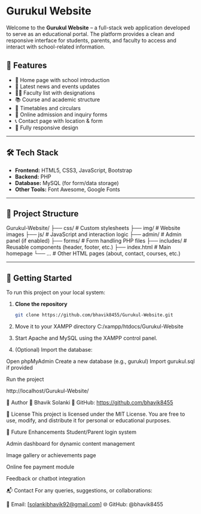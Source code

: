 # Gurukul Website

Welcome to the **Gurukul Website** – a full-stack web application developed to serve as an educational portal. 
The platform provides a clean and responsive interface for students, parents, and faculty to access and interact with school-related information.


## 📌 Features

- 🏫 Home page with school introduction
- 📰 Latest news and events updates
- 👩‍🏫 Faculty list with designations
- 📚 Course and academic structure
- 📅 Timetables and circulars
- 📝 Online admission and inquiry forms
- 📞 Contact page with location & form
- 📱 Fully responsive design

---

## 🛠️ Tech Stack

- **Frontend:** HTML5, CSS3, JavaScript, Bootstrap
- **Backend:** PHP
- **Database:** MySQL (for form/data storage)
- **Other Tools:** Font Awesome, Google Fonts

---

## 📁 Project Structure

Gurukul-Website/
├── css/ # Custom stylesheets
├── img/ # Website images
├── js/ # JavaScript and interaction logic
├── admin/ # Admin panel (if enabled)
├── forms/ # Form handling PHP files
├── includes/ # Reusable components (header, footer, etc.)
├── index.html # Main homepage
└── ... # Other HTML pages (about, contact, courses, etc.)

---

## 🚀 Getting Started

To run this project on your local system:

1. **Clone the repository**
   ```bash
   git clone https://github.com/bhavik8455/Gurukul-Website.git

2. Move it to your XAMPP directory
  C:/xampp/htdocs/Gurukul-Website

3. Start Apache and MySQL using the XAMPP control panel.

4. (Optional) Import the database:

  Open phpMyAdmin
  Create a new database (e.g., gurukul)
  Import gurukul.sql if provided

Run the project

  http://localhost/Gurukul-Website/
  
🙌 Author
👤 Bhavik Solanki
🔗 GitHub: https://github.com/bhavik8455

📄 License
This project is licensed under the MIT License. You are free to use, modify, and distribute it for personal or educational purposes.

🔮 Future Enhancements
Student/Parent login system

Admin dashboard for dynamic content management

Image gallery or achievements page

Online fee payment module

Feedback or chatbot integration

📬 Contact
For any queries, suggestions, or collaborations:

📧 Email: [solankibhavik92@gmail.com]
🌐 GitHub: @bhavik8455

